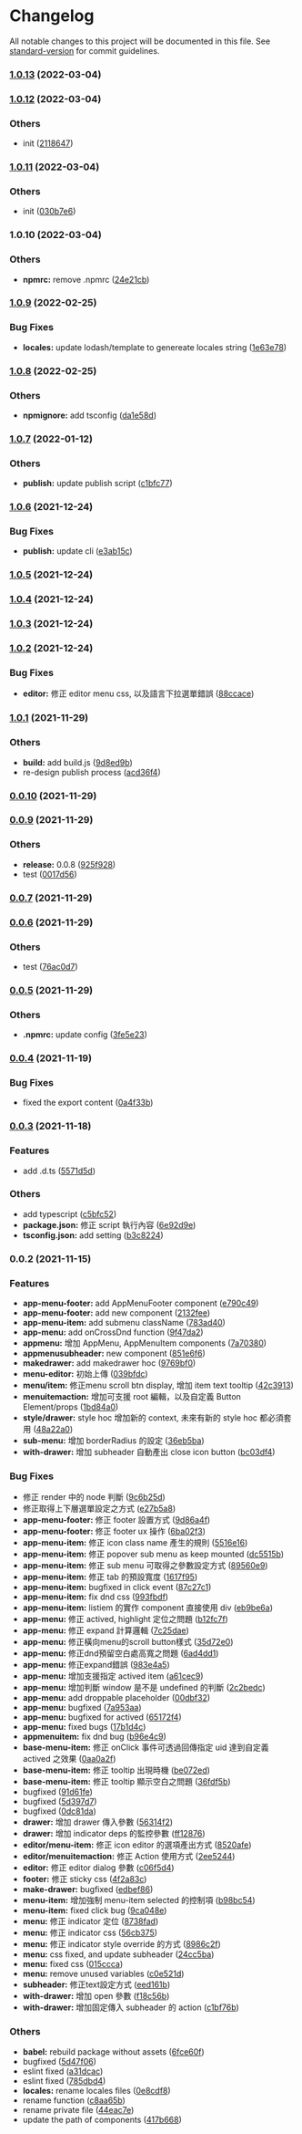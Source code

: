 # Changelog

All notable changes to this project will be documented in this file. See [standard-version](https://github.com/conventional-changelog/standard-version) for commit guidelines.

### [1.0.13](https://git.gorilla-technology.com/gorilla/f2e/gui-gis/compare/v1.0.12...v1.0.13) (2022-03-04)

### [1.0.12](https://git.gorilla-technology.com/gorilla/f2e/gui-gis/compare/v1.0.11...v1.0.12) (2022-03-04)


### Others

* init ([2118647](https://git.gorilla-technology.com/gorilla/f2e/gui-gis/commit/211864753896f586f5403360e078a907fbd9fe92))

### [1.0.11](https://git.gorilla-technology.com/gorilla/f2e/gui-gis/compare/v1.0.10...v1.0.11) (2022-03-04)


### Others

* init ([030b7e6](https://git.gorilla-technology.com/gorilla/f2e/gui-gis/commit/030b7e600f9bae8081c8c9c6753428ab4fb30300))

### 1.0.10 (2022-03-04)


### Others

* **npmrc:** remove .npmrc ([24e21cb](https://git.gorilla-technology.com/gorilla/f2e/gui-gis/commit/24e21cbc5d8b1a22136b28b17186c567a74c9b83))

### [1.0.9](https://git.gorilla-technology.com/gorilla/f2e/gui-gis/compare/v1.0.8...v1.0.9) (2022-02-25)


### Bug Fixes

* **locales:** update lodash/template to genereate locales string ([1e63e78](https://git.gorilla-technology.com/gorilla/f2e/gui-gis/commit/1e63e7804ab628bbee11c0db671e71962804082e))

### [1.0.8](https://git.gorilla-technology.com/gorilla/f2e/gui-gis/compare/v1.0.7...v1.0.8) (2022-02-25)


### Others

* **npmignore:** add tsconfig ([da1e58d](https://git.gorilla-technology.com/gorilla/f2e/gui-gis/commit/da1e58d4ddcc93b36dc4d5df28ce2ee7b79cd570))

### [1.0.7](https://git.gorilla-technology.com/gorilla/f2e/gui-gis/compare/v1.0.6...v1.0.7) (2022-01-12)


### Others

* **publish:** update publish script ([c1bfc77](https://git.gorilla-technology.com/gorilla/f2e/gui-gis/commit/c1bfc77b9276a0f48839ac8ca2daecf149f26601))

### [1.0.6](https://git.gorilla-technology.com/gorilla/f2e/gui-gis/compare/v1.0.5...v1.0.6) (2021-12-24)


### Bug Fixes

* **publish:** update cli ([e3ab15c](https://git.gorilla-technology.com/gorilla/f2e/gui-gis/commit/e3ab15c88f8f1cb5822839d357dc2ed9db307e36))

### [1.0.5](https://git.gorilla-technology.com/gorilla/f2e/gui-gis/compare/v1.0.4...v1.0.5) (2021-12-24)

### [1.0.4](https://git.gorilla-technology.com/gorilla/f2e/gui-gis/compare/v1.0.3...v1.0.4) (2021-12-24)

### [1.0.3](https://git.gorilla-technology.com/gorilla/f2e/gui-gis/compare/v1.0.2...v1.0.3) (2021-12-24)

### [1.0.2](https://git.gorilla-technology.com/gorilla/f2e/gui-gis/compare/v1.0.1...v1.0.2) (2021-12-24)


### Bug Fixes

* **editor:** 修正 editor menu css, 以及語言下拉選單錯誤 ([88ccace](https://git.gorilla-technology.com/gorilla/f2e/gui-gis/commit/88ccace4635b6182b65fd9db419370cec71249fb))

### [1.0.1](https://git.gorilla-technology.com/gorilla/f2e/gui-gis/compare/v0.0.10...v1.0.1) (2021-11-29)


### Others

* **build:** add build.js ([9d8ed9b](https://git.gorilla-technology.com/gorilla/f2e/gui-gis/commit/9d8ed9bcea63c49f5d0828d44ff0e29143d3eb35))
* re-design publish process ([acd36f4](https://git.gorilla-technology.com/gorilla/f2e/gui-gis/commit/acd36f4fa339ba6cac6a7265aacf287a79525b08))

### [0.0.10](https://git.gorilla-technology.com/gorilla/f2e/gui-gis/compare/v0.0.9...v0.0.10) (2021-11-29)

### [0.0.9](https://git.gorilla-technology.com/gorilla/f2e/gui-gis/compare/v0.0.8...v0.0.9) (2021-11-29)


### Others

* **release:** 0.0.8 ([925f928](https://git.gorilla-technology.com/gorilla/f2e/gui-gis/commit/925f9284a989a47f0cf1a31aeee77acf5c9796fb))
* test ([0017d56](https://git.gorilla-technology.com/gorilla/f2e/gui-gis/commit/0017d562cc8e42a7d08697bb4c0c9c8c17139416))

### [0.0.7](https://git.gorilla-technology.com/gorilla/f2e/gui-gis/compare/v0.0.6...v0.0.7) (2021-11-29)

### [0.0.6](https://git.gorilla-technology.com/gorilla/f2e/gui-gis/compare/v0.0.5...v0.0.6) (2021-11-29)


### Others

* test ([76ac0d7](https://git.gorilla-technology.com/gorilla/f2e/gui-gis/commit/76ac0d7c5066af402fd72a6cc660e1426f71eb72))

### [0.0.5](https://git.gorilla-technology.com/gorilla/f2e/gui-gis/compare/v0.0.4...v0.0.5) (2021-11-29)


### Others

* **.npmrc:** update config ([3fe5e23](https://git.gorilla-technology.com/gorilla/f2e/gui-gis/commit/3fe5e23419576ef077c5178012148d5be11465ca))

### [0.0.4](https://git.gorilla-technology.com/gorilla/f2e/gui-gis/compare/v0.0.3...v0.0.4) (2021-11-19)


### Bug Fixes

* fixed the export content ([0a4f33b](https://git.gorilla-technology.com/gorilla/f2e/gui-gis/commit/0a4f33b585969a8b3dfec35af68f02d32f5d8da2))

### [0.0.3](https://git.gorilla-technology.com/gorilla/f2e/gui-gis/compare/v0.0.2...v0.0.3) (2021-11-18)


### Features

* add .d.ts ([5571d5d](https://git.gorilla-technology.com/gorilla/f2e/gui-gis/commit/5571d5d7dd1c9d811757fff74bdb1f131e2c35ed))


### Others

* add typescript ([c5bfc52](https://git.gorilla-technology.com/gorilla/f2e/gui-gis/commit/c5bfc5269930e638b5e1bfb7de3d164288acc138))
* **package.json:** 修正 script 執行內容 ([6e92d9e](https://git.gorilla-technology.com/gorilla/f2e/gui-gis/commit/6e92d9ebb73a8146ee4d800ca62ff93ff7972ef7))
* **tsconfig.json:** add setting ([b3c8224](https://git.gorilla-technology.com/gorilla/f2e/gui-gis/commit/b3c8224a39b29ae104e5fd504f97e11f78a0e6db))

### 0.0.2 (2021-11-15)


### Features

* **app-menu-footer:** add AppMenuFooter component ([e790c49](https://git.gorilla-technology.com/gorilla/f2e/gui-gis/commit/e790c4918398a86bc19dc3def2d276849a1e23e9))
* **app-menu-footer:** add new component ([2132fee](https://git.gorilla-technology.com/gorilla/f2e/gui-gis/commit/2132fee18c142c7664df74f040acc88f21749e0b))
* **app-menu-item:** add submenu className ([783ad40](https://git.gorilla-technology.com/gorilla/f2e/gui-gis/commit/783ad40f26c405198771036d1bf90881bbea3e05))
* **app-menu:** add onCrossDnd function ([9f47da2](https://git.gorilla-technology.com/gorilla/f2e/gui-gis/commit/9f47da265ba180332551cae6f5cb8114e1437e84))
* **appmenu:** 增加 AppMenu, AppMenuItem components ([7a70380](https://git.gorilla-technology.com/gorilla/f2e/gui-gis/commit/7a70380b5ea08946a4b4da7bcdcaee7142f39974))
* **appmenusubheader:** new component ([851e6f6](https://git.gorilla-technology.com/gorilla/f2e/gui-gis/commit/851e6f660ade0d116f89a1aa79dfa57b2f255f32))
* **makedrawer:** add makedrawer hoc ([9769bf0](https://git.gorilla-technology.com/gorilla/f2e/gui-gis/commit/9769bf0146c58129c86d5dbe6b5064a4e61a0a15))
* **menu-editor:** 初始上傳 ([039bfdc](https://git.gorilla-technology.com/gorilla/f2e/gui-gis/commit/039bfdccbfb8351d6470215d1b973a9ca00acc83))
* **menu/item:** 修正menu scroll btn display, 增加 item text tooltip ([42c3913](https://git.gorilla-technology.com/gorilla/f2e/gui-gis/commit/42c39131213ea3196c548f6b4a5bdb46f31a2b84))
* **menuitemaction:** 增加可支援 root 編輯，以及自定義 Button Element/props ([1bd84a0](https://git.gorilla-technology.com/gorilla/f2e/gui-gis/commit/1bd84a0bbe1c38673de8ae2001801c9a48e9666c))
* **style/drawer:** style hoc 增加新的 context, 未來有新的 style hoc 都必須套用 ([48a22a0](https://git.gorilla-technology.com/gorilla/f2e/gui-gis/commit/48a22a08370ad124491e4b0699b9c78d9e06f8fe))
* **sub-menu:** 增加 borderRadius 的設定 ([36eb5ba](https://git.gorilla-technology.com/gorilla/f2e/gui-gis/commit/36eb5bafeb2c74eea13b01d86fd8c24d6770aed7))
* **with-drawer:** 增加 subheader 自動產出 close icon button ([bc03df4](https://git.gorilla-technology.com/gorilla/f2e/gui-gis/commit/bc03df42a164a0cdff6a5e25e433e5c9a465ddf9))


### Bug Fixes

* 修正 render 中的 node 判斷 ([9c6b25d](https://git.gorilla-technology.com/gorilla/f2e/gui-gis/commit/9c6b25db9f781796a68168094459572b37536190))
* 修正取得上下層選單設定之方式 ([e27b5a8](https://git.gorilla-technology.com/gorilla/f2e/gui-gis/commit/e27b5a8b52701c8f97984a3c1a900f429faa45aa))
* **app-menu-footer:** 修正 footer 設置方式 ([9d86a4f](https://git.gorilla-technology.com/gorilla/f2e/gui-gis/commit/9d86a4f14a7116d5370711fd07962fef78ef74c0))
* **app-menu-footer:** 修正 footer ux 操作 ([6ba02f3](https://git.gorilla-technology.com/gorilla/f2e/gui-gis/commit/6ba02f36b80e5619d555d064c0117152ca8b0d56))
* **app-menu-item:** 修正 icon class name 產生的規則 ([5516e16](https://git.gorilla-technology.com/gorilla/f2e/gui-gis/commit/5516e1616e29e91bd57af5a9a1b0bcd13f7f64c9))
* **app-menu-item:** 修正 popover sub menu as keep mounted ([dc5515b](https://git.gorilla-technology.com/gorilla/f2e/gui-gis/commit/dc5515b74a11a70a366bc6230e0cc041bcf0d925))
* **app-menu-item:** 修正 sub menu 可取得之參數設定方式 ([89560e9](https://git.gorilla-technology.com/gorilla/f2e/gui-gis/commit/89560e998041bca22a864b639cd948de472adf51))
* **app-menu-item:** 修正 tab 的預設寬度 ([1617f95](https://git.gorilla-technology.com/gorilla/f2e/gui-gis/commit/1617f9596f72c0b5f532048379f211d190eb41d8))
* **app-menu-item:** bugfixed in click event ([87c27c1](https://git.gorilla-technology.com/gorilla/f2e/gui-gis/commit/87c27c13cc101c2ed5e6eedb47d378ab7db47ba5))
* **app-menu-item:** fix dnd css ([993fbdf](https://git.gorilla-technology.com/gorilla/f2e/gui-gis/commit/993fbdf879ecde11a782a3b837536cc964cfb101))
* **app-menu-item:** listiem 的實作 component 直接使用 div ([eb9be6a](https://git.gorilla-technology.com/gorilla/f2e/gui-gis/commit/eb9be6ad5f1adfc5d5e2238fede8c34b043c6100))
* **app-menu:** 修正 actived, highlight 定位之問題 ([b12fc7f](https://git.gorilla-technology.com/gorilla/f2e/gui-gis/commit/b12fc7f16e52750abac678b60ad432a61e65404d))
* **app-menu:** 修正 expand 計算邏輯 ([7c25dae](https://git.gorilla-technology.com/gorilla/f2e/gui-gis/commit/7c25daea8cdce33bc1674a2a5c57b6943d3397c1))
* **app-menu:** 修正橫向menu的scroll button樣式 ([35d72e0](https://git.gorilla-technology.com/gorilla/f2e/gui-gis/commit/35d72e06820ad851d357ce7e36112c6eee67a613))
* **app-menu:** 修正dnd預留空白處高寬之問題 ([6ad4dd1](https://git.gorilla-technology.com/gorilla/f2e/gui-gis/commit/6ad4dd192e58063e7d9f147d3e6aee0ded618bd0))
* **app-menu:** 修正expand錯誤 ([983e4a5](https://git.gorilla-technology.com/gorilla/f2e/gui-gis/commit/983e4a5d15b65ccf69d3d43508465b38f5310ff4))
* **app-menu:** 增加支援指定 actived item ([a61cec9](https://git.gorilla-technology.com/gorilla/f2e/gui-gis/commit/a61cec97f5030861e4f74957e2f598d091dbf29a))
* **app-menu:** 增加判斷 window 是不是 undefined 的判斷 ([2c2bedc](https://git.gorilla-technology.com/gorilla/f2e/gui-gis/commit/2c2bedcb6990ad9d7b71961c5d606054ec94d277))
* **app-menu:** add droppable placeholder ([00dbf32](https://git.gorilla-technology.com/gorilla/f2e/gui-gis/commit/00dbf3246edb4c3f67ced7b0360cdf30db788198))
* **app-menu:** bugfixed ([7a953aa](https://git.gorilla-technology.com/gorilla/f2e/gui-gis/commit/7a953aa11767e7518b278f0543eec70497eb5cc4))
* **app-menu:** bugfixed for actived ([65172f4](https://git.gorilla-technology.com/gorilla/f2e/gui-gis/commit/65172f499e5f6f0f8999c78c9862f142c586c6e8))
* **app-menu:** fixed bugs ([17b1d4c](https://git.gorilla-technology.com/gorilla/f2e/gui-gis/commit/17b1d4ca9c504f13afd99ddafb7ed53fd1700609))
* **appmenuitem:** fix dnd bug ([b96e4c9](https://git.gorilla-technology.com/gorilla/f2e/gui-gis/commit/b96e4c94bfc6377d7ae18a01a273663f3d67acb0))
* **base-menu-item:** 修正 onClick 事件可透過回傳指定 uid 達到自定義 actived 之效果 ([0aa0a2f](https://git.gorilla-technology.com/gorilla/f2e/gui-gis/commit/0aa0a2f529ad69f4d5bbc1b0b586d371537d612e))
* **base-menu-item:** 修正 tooltip 出現時機 ([be072ed](https://git.gorilla-technology.com/gorilla/f2e/gui-gis/commit/be072eddaf5b620ea7389dd606d6e3861e8e5f1f))
* **base-menu-item:** 修正 tooltip 顯示空白之問題 ([36fdf5b](https://git.gorilla-technology.com/gorilla/f2e/gui-gis/commit/36fdf5b391886e6862e76674f904b51b6c98914c))
* bugfixed ([91d61fe](https://git.gorilla-technology.com/gorilla/f2e/gui-gis/commit/91d61fe019fe5126eaa824388b33dae838240c40))
* bugfixed ([5d397d7](https://git.gorilla-technology.com/gorilla/f2e/gui-gis/commit/5d397d71e23ec9c57fd607f385beaa4c619439a2))
* bugfixed ([0dc81da](https://git.gorilla-technology.com/gorilla/f2e/gui-gis/commit/0dc81da10f935c52308978f847a33d5692a3b8a3))
* **drawer:** 增加 drawer 傳入參數 ([56314f2](https://git.gorilla-technology.com/gorilla/f2e/gui-gis/commit/56314f265e870abacfc581cfb5fc2ed64fbc7570))
* **drawer:** 增加 indicator deps 的監控參數 ([ff12876](https://git.gorilla-technology.com/gorilla/f2e/gui-gis/commit/ff128761ad631b4c30d9effe81a75b304b878653))
* **editor/menu-item:** 修正 icon editor 的選項產出方式 ([8520afe](https://git.gorilla-technology.com/gorilla/f2e/gui-gis/commit/8520afe714e8461ee42449ae12fd466db1d4f0c7))
* **editor/menuitemaction:** 修正 Action 使用方式 ([2ee5244](https://git.gorilla-technology.com/gorilla/f2e/gui-gis/commit/2ee52447f9b336afc794dbdfd0626abcd7813108))
* **editor:** 修正 editor dialog 參數 ([c06f5d4](https://git.gorilla-technology.com/gorilla/f2e/gui-gis/commit/c06f5d4709ee7078694bbf1d75661b86afb68932))
* **footer:** 修正 sticky css ([4f2a83c](https://git.gorilla-technology.com/gorilla/f2e/gui-gis/commit/4f2a83c991afd19eb7d0c5fa8694b25dce231699))
* **make-drawer:** bugfixed ([edbef86](https://git.gorilla-technology.com/gorilla/f2e/gui-gis/commit/edbef864eec9567ddf5e52354592f1d1bb0b8a8f))
* **menu-item:** 增加強制 menu-item selected 的控制項 ([b98bc54](https://git.gorilla-technology.com/gorilla/f2e/gui-gis/commit/b98bc5480f4482953fb5023c951bb35377d9010f))
* **menu-item:** fixed click bug ([9ca048e](https://git.gorilla-technology.com/gorilla/f2e/gui-gis/commit/9ca048e64603734b4e3c20faca369f913add276e))
* **menu:** 修正 indicator 定位 ([8738fad](https://git.gorilla-technology.com/gorilla/f2e/gui-gis/commit/8738fadf87f292d7b1dd4cbd8d0bfd449c1b3aff))
* **menu:** 修正 indicator css ([56cb375](https://git.gorilla-technology.com/gorilla/f2e/gui-gis/commit/56cb3751f2d828bdd30981de9fb63371a0d27db2))
* **menu:** 修正 indicator style override 的方式 ([8986c2f](https://git.gorilla-technology.com/gorilla/f2e/gui-gis/commit/8986c2f521d8863c93bc0aec6609a30854067885))
* **menu:** css fixed, and update subheader ([24cc5ba](https://git.gorilla-technology.com/gorilla/f2e/gui-gis/commit/24cc5bafeed0b4d2f4dccad254bd873ece296888))
* **menu:** fixed css ([015ccca](https://git.gorilla-technology.com/gorilla/f2e/gui-gis/commit/015cccaad74c702145a46854aaa24e64d510286e))
* **menu:** remove unused variables ([c0e521d](https://git.gorilla-technology.com/gorilla/f2e/gui-gis/commit/c0e521d696c6e8e2ed954a3ebcd63eb512c2dc34))
* **subheader:** 修正text設定方式 ([eed161b](https://git.gorilla-technology.com/gorilla/f2e/gui-gis/commit/eed161b4a6236b46d6953e49bf7c55711841098b))
* **with-drawer:** 增加 open 參數 ([f18c56b](https://git.gorilla-technology.com/gorilla/f2e/gui-gis/commit/f18c56bebd97ad91cb60506e9ba645ccc9baf655))
* **with-drawer:** 增加固定傳入 subheader 的 action ([c1bf76b](https://git.gorilla-technology.com/gorilla/f2e/gui-gis/commit/c1bf76b334c3aba6c6e6be51a1704c6bc593af58))


### Others

* **babel:** rebuild package without assets ([6fce60f](https://git.gorilla-technology.com/gorilla/f2e/gui-gis/commit/6fce60fb4b50be58333ba1b763e6b7609bd03be8))
* bugfixed ([5d47f06](https://git.gorilla-technology.com/gorilla/f2e/gui-gis/commit/5d47f06952cfc1cafac4006b895623d2a0e871a7))
* eslint fixed ([a31dcac](https://git.gorilla-technology.com/gorilla/f2e/gui-gis/commit/a31dcac415cf745168e0046388685daa12657ae4))
* eslint fixed ([785dbd4](https://git.gorilla-technology.com/gorilla/f2e/gui-gis/commit/785dbd414edb5e355ad770ebf274e19def1573b1))
* **locales:** rename locales files ([0e8cdf8](https://git.gorilla-technology.com/gorilla/f2e/gui-gis/commit/0e8cdf80bdfe69ded51162b86d1d771e6ef83071))
* rename function ([c8aa65b](https://git.gorilla-technology.com/gorilla/f2e/gui-gis/commit/c8aa65b299159b80844e16b2dc9bdf96ceb735fb))
* rename private file ([44eac7e](https://git.gorilla-technology.com/gorilla/f2e/gui-gis/commit/44eac7eec414360a0f947d5696d5b01034bc1887))
* update the path of components ([417b668](https://git.gorilla-technology.com/gorilla/f2e/gui-gis/commit/417b66820eeee8d2c4fe1ac8ccb0a0f53a51193b))
